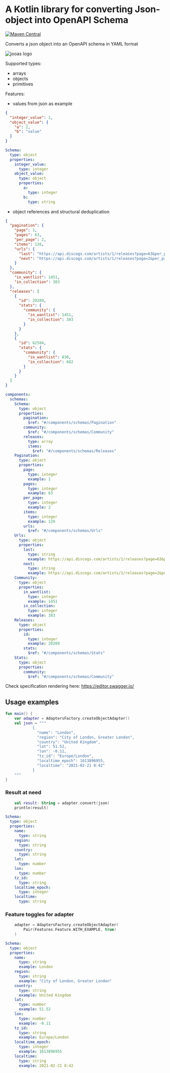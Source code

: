 # A Kotlin library for converting Json-object into OpenAPI Schema

[![Maven Central](https://img.shields.io/maven-central/v/io.github.drewlakee/jooas.svg?label=Maven%20Central)](https://search.maven.org/search?q=g:%22io.github.drewlakee%22%20AND%20a:%22jooas%22)

Converts a json object into an OpenAPI schema in YAML format

![jooas logo](docs/logo.png)

Supported types:
- arrays
- objects
- primitives

Features:
- values from json as example

```json
{
  "integer_value": 1,
  "object_value": {
    "a": 2,
    "b": "value"
  }
}
```

```yaml
Schema:
  type: object
  properties:
    integer_value:
      type: integer
    object_value:
      type: object
      properties:
        a:
          type: integer
        b:
          type: string
```

- object references and structural deduplication

```json
{
  "pagination": {
    "page": 1,
    "pages": 63,
    "per_page": 2,
    "items": 126,
    "urls": {
      "last": "https://api.discogs.com/artists/1/releases?page=63&per_page=2",
      "next": "https://api.discogs.com/artists/1/releases?page=2&per_page=2"
    }
  },
  "community": {
    "in_wantlist": 1451,
    "in_collection": 383
  },
  "releases": [
    {
      "id": 20209,
      "stats": {
        "community": {
          "in_wantlist": 1451,
          "in_collection": 383
        }
      }
    },
    {
      "id": 62584,
      "stats": {
        "community": {
          "in_wantlist": 830,
          "in_collection": 682
        }
      }
    }
  ]
}
```

```yaml
components:
  schemas:
    Schema:
      type: object
      properties:
        pagination:
          $ref: "#/components/schemas/Pagination"
        community:
          $ref: "#/components/schemas/Community"
        releases:
          type: array
          items:
            $ref: "#/components/schemas/Releases"
    Pagination:
      type: object
      properties:
        page:
          type: integer
          example: 1
        pages:
          type: integer
          example: 63
        per_page:
          type: integer
          example: 2
        items:
          type: integer
          example: 126
        urls:
          $ref: "#/components/schemas/Urls"
    Urls:
      type: object
      properties:
        last:
          type: string
          example: https://api.discogs.com/artists/1/releases?page=63&per_page=2
        next:
          type: string
          example: https://api.discogs.com/artists/1/releases?page=2&per_page=2
    Community:
      type: object
      properties:
        in_wantlist:
          type: integer
          example: 1451
        in_collection:
          type: integer
          example: 383
    Releases:
      type: object
      properties:
        id:
          type: integer
          example: 20209
        stats:
          $ref: "#/components/schemas/Stats"
    Stats:
      type: object
      properties:
        community:
          $ref: "#/components/schemas/Community"
```

Check specification rendering here: https://editor.swagger.io/

## Usage examples

```kotlin
fun main() {
    var adapter = AdaptersFactory.createObjectAdapter()
    val json = """
            {
              "name": "London",
              "region": "City of London, Greater London",
              "country": "United Kingdom",
              "lat": 51.52,
              "lon": -0.11,
              "tz_id": "Europe/London",
              "localtime_epoch": 1613896955,
              "localtime": "2021-02-21 8:42"
            }
    """
}
```

### Result at need

```kotlin
    val result: String = adapter.convert(json)
    println(result)
```

```yaml
Schema:
  type: object
  properties:
    name:
      type: string
    region:
      type: string
    country:
      type: string
    lat:
      type: number
    lon:
      type: number
    tz_id:
      type: string
    localtime_epoch:
      type: integer
    localtime:
      type: string
```

### Feature toggles for adapter

```kotlin
    adapter = AdaptersFactory.createObjectAdapter(
        Pair(Features.Feature.WITH_EXAMPLE, true)
    )
```

```yaml
Schema:
  type: object
  properties:
    name:
      type: string
      example: London
    region:
      type: string
      example: "City of London, Greater London"
    country:
      type: string
      example: United Kingdom
    lat:
      type: number
      example: 51.52
    lon:
      type: number
      example: -0.11
    tz_id:
      type: string
      example: Europe/London
    localtime_epoch:
      type: integer
      example: 1613896955
    localtime:
      type: string
      example: 2021-02-21 8:42
```